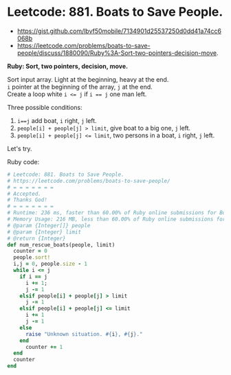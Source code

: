# Leetcode: 881. Boats to Save People.

- https://gist.github.com/lbvf50mobile/7134901d25537250d0dd41a74cc6068b
- https://leetcode.com/problems/boats-to-save-people/discuss/1880090/Ruby%3A-Sort-two-pointers-decision-move.

**Ruby: Sort, two pointers, decision, move.**

Sort input array. Light at the beginning, heavy at the end.  
`i` pointer at the beginning of the array, `j` at the end.  
Create a loop white `i <= j` if `i == j` one man left.  

Three possible conditions:

1. `i==j` add boat, `i` right, `j` left.
2. `people[i] + people[j] > limit`, give boat to a big one, `j` left.
3. `people[i] + people[j] <= limit`, two persons in a boat, `i` right, `j` left.

Let's try. 

Ruby code:
```Ruby
# Leetcode: 881. Boats to Save People.
# https://leetcode.com/problems/boats-to-save-people/
# = = = = = = =
# Accepted.
# Thanks God!
# = = = = = = =
# Runtime: 236 ms, faster than 60.00% of Ruby online submissions for Boats to Save People.
# Memory Usage: 216 MB, less than 60.00% of Ruby online submissions for Boats to Save People.
# @param {Integer[]} people
# @param {Integer} limit
# @return {Integer}
def num_rescue_boats(people, limit)
  counter = 0
  people.sort!
  i,j = 0, people.size - 1
  while i <= j
    if i == j
      i += 1;
      j -= 1
    elsif people[i] + people[j] > limit
      j -= 1
    elsif people[i] + people[j] <= limit
      i += 1 
      j -= 1
    else
      raise "Unknown situation. #{i}, #{j}."
    end
      counter += 1
  end
  counter
end

```
